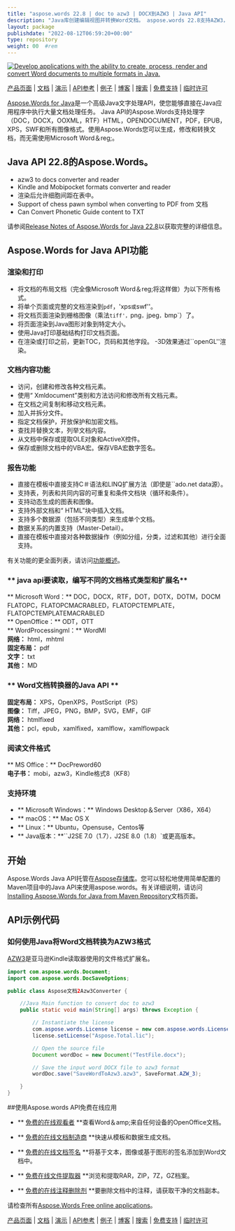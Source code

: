 ```yaml
---
title: "aspose.words 22.8 | doc to azw3 | DOCX到AZW3 | Java API" 
description: "Java库创建编辑视图并转换Word文档。 aspose.words 22.8支持AZW3，Kindle和Mobipocket格式的转换等。" 
layout: package
publishdate: "2022-08-12T06:59:20+00:00"
type: repository
weight: 00	#rem
---
```

[![Develop applications with the ability to create, process, render and convert Word documents to multiple formats in Java.](../aspose_words-for-java-banner.png)](./)

[产品页面](https://products.aspose.com/words/java) | [文档](https://docs.aspose.com/words/java/) | [演示](https://products.aspose.app/words/family) | [API参考](https://apireference.aspose.com/words/java) | [例子](https://github.com/aspose-words/Aspose.Words-for-Java/tree/master/例子) | [博客](https://blog.aspose.com/category/words/) | [搜索](https://search.aspose.com/) | [免费支持](https://forum.aspose.com/c/words) | [临时许可](https://purchase.aspose.com/temporary-license)

[Aspose.Words for Java](https://products.aspose.com/words/java)是一个高级Java文字处理API，使您能够直接在Java应用程序中执行大量文档处理任务。 Java API的Aspose.Words支持处理字（DOC，DOCX，OOXML，RTF）HTML，OPENDOCUMENT，PDF，EPUB，XPS，SWF和所有图像格式。使用Aspose.Words您可以生成，修改和转换文档，而无需使用Microsoft Word＆reg;。

## Java API 22.8的Aspose.Words。
- azw3 to docs converter and reader
- Kindle and Mobipocket formats converter and reader
 - 渲染后允许细胞间距在表中。
- Support of chess pawn symbol when converting to PDF from 文档
- Can Convert Phonetic Guide content to TXT

请参阅[Release Notes of Aspose.Words for Java 22.8](https://docs.aspose.com/words/java/aspose-words-for-java-22-8-release-notes/)以获取完整的详细信息。

## Aspose.Words for Java API功能

### **渲染和打印**
 - 将文档的布局文档（完全像Microsoft Word＆reg;将这样做）为以下所有格式。
 - 将单个页面或完整的文档渲染到`pdf`，'xps`或`swf''。
 - 将文档页面渲染到栅格图像（乘法`tiff'，`png`，`jpeg`，`bmp`）了。
 - 将页面渲染到Java图形对象到特定大小。
 - 使用Java打印基础结构打印文档页面。
 - 在渲染或打印之前，更新TOC，页码和其他字段。
-3D效果通过``openGL''渲染。

### **文档内容功能**
 - 访问，创建和修改各种文档元素。
 - 使用“ Xmldocument”类别和方法访问和修改所有文档元素。
 - 在文档之间复制和移动文档元素。
 - 加入并拆分文件。
 - 指定文档保护，开放保护和加密文档。
 - 查找并替换文本，列举文档内容。
 - 从文档中保存或提取OLE对象和ActiveX控件。
 - 保存或删除文档中的VBA宏。保存VBA宏数字签名。

### **报告功能**
 - 直接在模板中直接支持C＃语法和LINQ扩展方法（即使是``ado.net data源）。
 - 支持表，列表和共同内容的可重复和条件文档块（循环和条件）。
 - 支持动态生成的图表和图像。
 - 支持外部文档和“ HTML”块中插入文档。
 - 支持多个数据源（包括不同类型）来生成单个文档。
 - 数据关系的内置支持（Master-Detail）。
 - 直接在模板中直接对各种数据操作（例如分组，分类，过滤和其他）进行全面支持。

有关功能的更全面列表，请访问[功能概述](https://docs.aspose.com/words/java/feature-overview/)。

### ** java api要读取，编写不同的文档格式类型和扩展名**
** Microsoft Word：** DOC，DOCX，RTF，DOT，DOTX，DOTM，DOCM FLATOPC，FLATOPCMACRABLED，FLATOPCTEMPLATE，FLATOPCTEMPLATEMACRABLED \
** OpenOffice：** ODT，OTT \
** WordProcessingml：** WordMl \
**网络：** html，mhtml \
**固定布局：** pdf \
**文字：** txt \
**其他：** MD

### ** Word文档转换器的Java API **
**固定布局：** XPS，OpenXPS，PostScript（PS）\
**图像：** Tiff，JPEG，PNG，BMP，SVG，EMF，GIF \
**网络：** htmlfixed \
**其他：** pcl，epub，xamlfixed，xamlflow，xamlflowpack

### **阅读文件格式**
** MS Office：** DocPreword60 \
**电子书：** mobi，azw3，Kindle格式8（KF8）

### **支持环境**
 -  ** Microsoft Windows：** Windows Desktop＆Server（X86，X64）
 -  ** macOS：** Mac OS X
 -  ** Linux：** Ubuntu，Opensuse，Centos等
 -  ** Java版本：**``J2SE 7.0（1.7）`，`J2SE 8.0（1.8）`或更高版本。

## 开始

Aspose.Words Java API托管在[Aspose存储库](https://repository.aspose.com/words/)。您可以轻松地使用简单配置的Maven项目中的Java API来使用aspose.words。有关详细说明，请访问[Installing Aspose.Words for Java from Maven Repository](https://docs.aspose.com/words/java/installation/)文档页面。

## API示例代码

### **如何使用Java将Word文档转换为AZW3格式**

[AZW3](https://docs.fileformat.com/ebook/azw3/)是亚马逊Kindle读取器使用的文件格式扩展名。

```java
import com.aspose.words.Document;
import com.aspose.words.DocSaveOptions;

public class Aspose文档2Azw3Converter {

	//Java Main function to convert doc to azw3
	public static void main(String[] args) throws Exception {

		// Instantiate the license
		com.aspose.words.License license = new com.aspose.words.License();
		license.setLicense("Aspose.Total.lic");

		// Open the source file
		Document wordDoc = new Document("TestFile.docx");

		// Save the input word DOCX file to azw3 format
		wordDoc.save("SaveWordToAzw3.azw3", SaveFormat.AZW_3);

	}
}
```

##使用Aspose.words API免费在线应用

 -  ** [免费的在线观看者](https://products.aspose.app/words/viewer) **查看Word＆amp;来自任何设备的OpenOffice文档。

 -  ** [免费的在线文档制造商](https://products.aspose.app/words/assembly) **快速从模板和数据生成文档。

 -  ** [免费的在线文档签名](https://products.aspose.app/words/signature) **将基于文本，图像或基于图形的签名添加到Word文档中。

 -  ** [免费在线文件提取器](https://products.aspose.app/words/unarchive) **浏览和提取RAR，ZIP，7Z，GZ档案。

 -  ** [免费的在线注释删除剂](https://products.aspose.app/words/annotation) **要删除文档中的注释，请获取干净的文档副本。

请检查所有[Aspose.Words Free online applications](https://products.aspose.app/words/family)。

[产品页面](https://products.aspose.com/words/java) | [文档](https://docs.aspose.com/words/java/) | [演示](https://products.aspose.app/words/family) | [API参考](https://apireference.aspose.com/words/java) | [例子](https://github.com/aspose-words/Aspose.Words-for-Java/tree/master/例子) | [博客](https://blog.aspose.com/category/words/) | [搜索](https://search.aspose.com/) | [免费支持](https://forum.aspose.com/c/words) | [临时许可](https://purchase.aspose.com/temporary-license)
